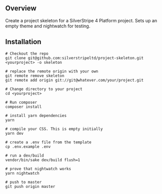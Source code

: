 ## Overview

Create a project skeleton for a SilverStripe 4 Platform project. Sets up an empty theme and nightwatch for testing.

## Installation ##

```
# Checkout the repo
git clone git@github.com:silverstripeltd/project-skeleton.git <yourproject> -o skeleton

# replace the remote origin with your own
git remote remove skeleton
git remote add origin git://git@whatever.com/your/project.git

# Change directory to your project
cd <yourproject>

# Run composer
composer install

# install yarn dependencies
yarn

# compile your CSS. This is empty initially
yarn dev

# create a .env file from the template
cp .env.example .env

# run a dev/build
vendor/bin/sake dev/build flush=1

# prove that nightwatch works
yarn nightwatch

# push to master
git push origin master
```
